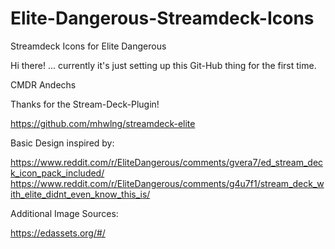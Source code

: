 # Elite-Dangerous-Streamdeck-Icons
Streamdeck Icons for Elite Dangerous

Hi there!
... currently it's just setting up this Git-Hub thing for the first time.

CMDR Andechs

Thanks for the Stream-Deck-Plugin!

https://github.com/mhwlng/streamdeck-elite

Basic Design inspired by:

https://www.reddit.com/r/EliteDangerous/comments/gvera7/ed_stream_deck_icon_pack_included/
https://www.reddit.com/r/EliteDangerous/comments/g4u7f1/stream_deck_with_elite_didnt_even_know_this_is/

Additional Image Sources:

https://edassets.org/#/
